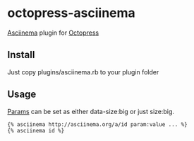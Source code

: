 octopress-asciinema
===================

[Asciinema](http://asciinema.org) plugin for [Octopress](http://octopress.org)

## Install
Just copy plugins/asciinema.rb to your plugin folder

## Usage
[Params](https://asciinema.org/docs/embedding) can be set as either data-size:big or just size:big.
```
{% asciinema http://asciinema.org/a/id param:value ... %}
{% asciinema id %}
```
